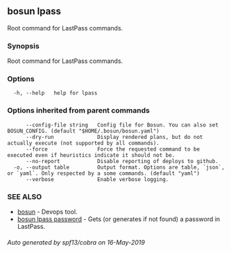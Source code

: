 ## bosun lpass

Root command for LastPass commands.

### Synopsis

Root command for LastPass commands.

### Options

```
  -h, --help   help for lpass
```

### Options inherited from parent commands

```
      --config-file string   Config file for Bosun. You can also set BOSUN_CONFIG. (default "$HOME/.bosun/bosun.yaml")
      --dry-run              Display rendered plans, but do not actually execute (not supported by all commands).
      --force                Force the requested command to be executed even if heuristics indicate it should not be.
      --no-report            Disable reporting of deploys to github.
  -o, --output table         Output format. Options are table, `json`, or `yaml`. Only respected by a some commands. (default "yaml")
      --verbose              Enable verbose logging.
```

### SEE ALSO

* [bosun](bosun.md)	 - Devops tool.
* [bosun lpass password](bosun_lpass_password.md)	 - Gets (or generates if not found) a password in LastPass.

###### Auto generated by spf13/cobra on 16-May-2019
